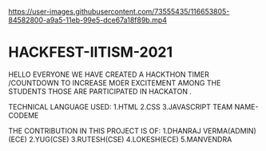 

https://user-images.githubusercontent.com/73555435/116653805-84582800-a9a5-11eb-99e5-dce67a18f89b.mp4


# HACKFEST-IITISM-2021
HELLO EVERYONE WE HAVE CREATED A HACKTHON TIMER /COUNTDOWN TO INCREASE MOER EXCITEMENT 
AMONG THE STUDENTS THOSE ARE PARTICIPATED IN HACKATON .

TECHNICAL LANGUAGE USED:
1.HTML
2.CSS
3.JAVASCRIPT
TEAM NAME-CODEME

THE CONTRIBUTION IN THIS PROJECT IS OF:
1.DHANRAJ VERMA(ADMIN)(ECE)
2.YUG(CSE)
3.RUTESH(CSE)
4.LOKESH(ECE)
5.MANVENDRA

